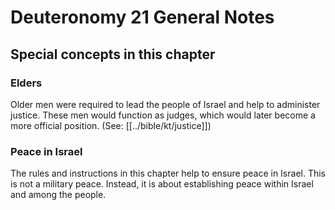 # Deuteronomy 21 General Notes
## Special concepts in this chapter

### Elders
Older men were required to lead the people of Israel and help to administer justice. These men would function as judges, which would later become a more official position. (See: [[../bible/kt/justice]])

### Peace in Israel
The rules and instructions in this chapter help to ensure peace in Israel. This is not a military peace. Instead, it is about establishing peace within Israel and among the people.
